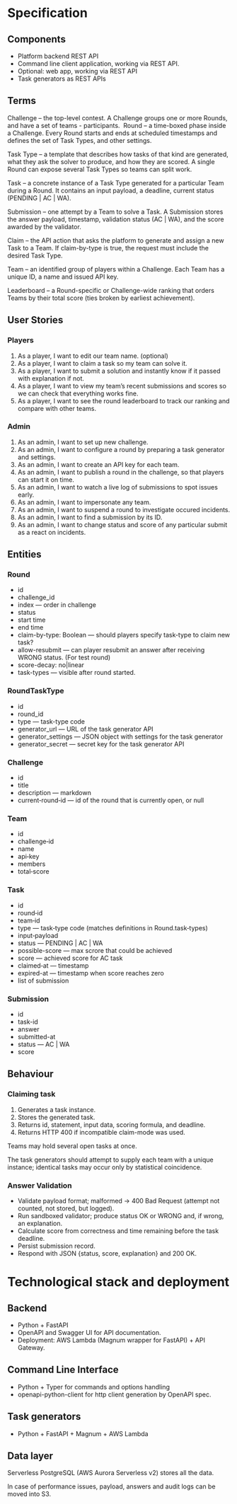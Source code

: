 # Specification

## Components

- Platform backend REST API
- Command line client application, working via REST API.
- Optional: web app, working via REST API
- Task generators as REST APIs

## Terms

Challenge – the top-level contest. A Challenge groups one or more Rounds, and have a set of teams - participants. ​
Round – a time-boxed phase inside a Challenge. Every Round starts and ends at scheduled timestamps and defines the set of Task Types, and other settings.​

Task Type – a template that describes how tasks of that kind are generated, what they ask the solver to produce, and how they are scored. A single Round can expose several Task Types so teams can split work. ​

Task – a concrete instance of a Task Type generated for a particular Team during a Round. It contains an input payload, a deadline, current status (PENDING | AC | WA). ​

Submission – one attempt by a Team to solve a Task. A Submission stores the answer payload, timestamp, validation status (AC | WA), and the score awarded by the validator. ​

Claim – the API action that asks the platform to generate and assign a new Task to a Team. If claim-by-type is true, the request must include the desired Task Type.

Team – an identified group of players within a Challenge. Each Team has a unique ID, a name and issued API key. ​

Leaderboard – a Round-specific or Challenge-wide ranking that orders Teams by their total score (ties broken by earliest achievement).

## User Stories

### Players

1. As a player, I want to edit our team name. (optional)
2. As a player, I want to claim a task so my team can solve it.
3. As a player, I want to submit a solution and instantly know if it passed with explanation if not.
4. As a player, I want to view my team’s recent submissions and scores so we can check that everything works fine.
5. As a player, I want to see the round leaderboard to track our ranking and compare with other teams.

### Admin

1. As an admin, I want to set up new challenge.
1. As an admin, I want to configure a round by preparing a task generator and settings.
1. As an admin, I want to create an API key for each team.
1. As an admin, I want to publish a round in the challenge, so that players can start it on time.
1. As an admin, I want to watch a live log of submissions to spot issues early.
1. As an admin, I want to impersonate any team.
1. As an admin, I want to suspend a round to investigate occured incidents.
1. As an admin, I want to find a submission by its ID.
1. As an admin, I want to change status and score of any particular submit as a react on incidents.

## Entities

### Round

- id
- challenge_id
- index — order in challenge
- status
- start time
- end time
- claim-by-type: Boolean — should players specify task-type to claim new task?
- allow-resubmit — can player resubmit an answer after receiving WRONG status. (For test round)
- score-decay: no|linear
- task-types — visible after round started.

### RoundTaskType

- id
- round_id
- type — task-type code
- generator_url — URL of the task generator API
- generator_settings — JSON object with settings for the task generator
- generator_secret — secret key for the task generator API

### Challenge

- id
- title
- description — markdown
- current‑round‑id — id of the round that is currently open, or null

### Team

- id
- challenge‑id
- name
- api‑key
- members
- total‑score

### Task

- id
- round‑id
- team‑id
- type — task‑type code (matches definitions in Round.task‑types)
- input‑payload
- status — PENDING | AC | WA
- possible-score — max scrore that could be achieved
- score — achieved score for AC task
- claimed‑at — timestamp
- expired-at — timestamp when score reaches zero
- list of submission

### Submission

- id
- task-id
- answer
- submitted-at
- status — AC | WA
- score

## Behaviour

### Claiming task

1. Generates a task instance.
2. Stores the generated task.
3. Returns id, statement, input data, scoring formula, and deadline.
4. Returns HTTP 400 if incompatible claim-mode was used.

Teams may hold several open tasks at once.

The task generators should attempt to supply each team with a unique instance;
identical tasks may occur only by statistical coincidence.

### Answer Validation

- Validate payload format; malformed → 400 Bad Request (attempt not counted, not stored, but logged).
- Run sandboxed validator; produce status OK or WRONG and, if wrong, an explanation.
- Calculate score from correctness and time remaining before the task deadline.
- Persist submission record.
- Respond with JSON {status, score, explanation} and 200 OK.

# Technological stack and deployment

## Backend

- Python + FastAPI
- OpenAPI and Swagger UI for API documentation.
- Deployment: AWS Lambda (Magnum wrapper for FastAPI) + API Gateway.

## Command Line Interface

- Python + Typer for commands and options handling
- openapi-python-client for http client generation by OpenAPI spec.

## Task generators

- Python + FastAPI + Magnum + AWS Lambda

## Data layer

Serverless PostgreSQL (AWS Aurora Serverless v2) stores all the data.

In case of performance issues, payload, answers and audit logs can be moved into S3.
